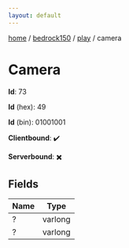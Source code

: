 ```yaml
---
layout: default
---
```


[home](/)  /  [bedrock150](/protocol/bedrock150)  /  [play](/protocol/bedrock150/play)  /  camera

# Camera

**Id**: 73

**Id** (hex): 49

**Id** (bin): 01001001

**Clientbound**: ✔️

**Serverbound**: ✖️

## Fields

Name | Type
---|---
? | varlong
? | varlong

